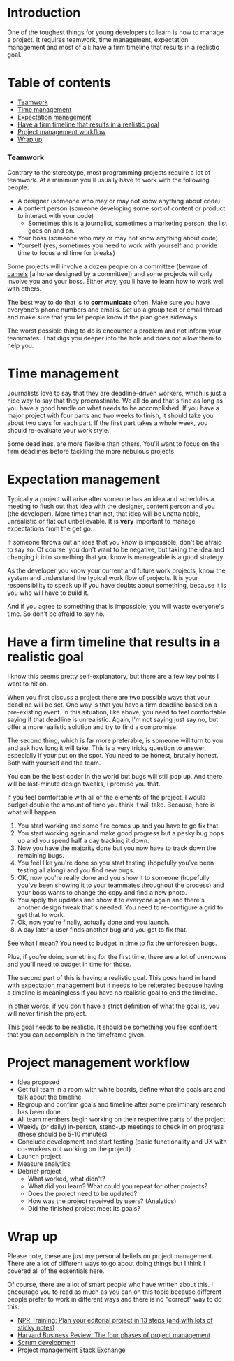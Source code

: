 # Introduction

One of the toughest things for young developers to learn is how to manage a project. It requires teamwork, time management, expectation management and most of all: have a firm timeline that results in a realistic goal.

# Table of contents

* [Teamwork](#teamwork)
* [Time management](#time-management)
* [Expectation management](#expectation-management)
* [Have a firm timeline that results in a realistic goal](#have-a-firm-timeline-that-results-in-a-realistic-goal)
* [Project management workflow](#project-management-workflow)
* [Wrap up](#wrap-up)

### Teamwork

Contrary to the stereotype, most programming projects require a lot of teamwork. At a minimum you'll usually have to work with the following people:

* A designer (someone who may or may not know anything about code)
* A content person (someone developing some sort of content or product to interact with your code)
  * Sometimes this is a journalist, sometimes a marketing person, the list goes on and on.
* Your boss (someone who may or may not know anything about code)
* Yourself (yes, sometimes you need to work with yourself and provide time to focus and time for breaks)

Some projects will involve a dozen people on a committee (beware of [camels](http://www.hulu.com/watch/107054#i0,p12,d0) [a horse designed by a committee]) and some projects will only involve you and your boss. Either way, you'll have to learn how to work well with others.

The best way to do that is to **communicate** often. Make sure you have everyone's phone numbers and emails. Set up a group text or email thread and make sure that you let people know if the plan goes sideways.

The worst possible thing to do is encounter a problem and not inform your teammates. That digs you deeper into the hole and does not allow them to help you.

# Time management

Journalists love to say that they are deadline-driven workers, which is just a nice way to say that they procrastinate. We all do and that's fine as long as you have a good handle on what needs to be accomplished. If you have a major project with four parts and two weeks to finish, it should take you about two days for each part. If the first part takes a whole week, you should re-evaluate your work style.

Some deadlines, are more flexible than others. You'll want to focus on the firm deadlines before tackling the more nebulous projects.

# Expectation management

Typically a project will arise after someone has an idea and schedules a meeting to flush out that idea with the designer, content person and you (the developer). More times than not, that idea will be unattainable, unrealistic or flat out unbelievable. It is **very** important to manage expectations from the get go.

If someone throws out an idea that you know is impossible, don't be afraid to say so. Of course, you don't want to be negative, but taking the idea and changing it into something that you know is manageable is a good strategy.

As the developer you know your current and future work projects, know the system and understand the typical work flow of projects. It is your responsibility to speak up if you have doubts about something, because it is you who will have to build it.

And if you agree to something that is impossible, you will waste everyone's time. So don't be afraid to say no.

# Have a firm timeline that results in a realistic goal

I know this seems pretty self-explanatory, but there are a few key points I want to hit on.

When you first discuss a project there are two possible ways that your deadline will be set. One way is that you have a firm deadline based on a pre-existing event. In this situation, like above, you need to feel comfortable saying if that deadline is unrealistic. Again, I'm not saying just say no, but offer a more realistic solution and try to find a compromise.

The second thing, which is far more preferable, is someone will turn to you and ask how long it will take. This is a very tricky question to answer, especially if your put on the spot. You need to be honest, brutally honest. Both with yourself and the team.

You can be the best coder in the world but bugs will still pop up. And there will be last-minute design tweaks, I promise you that.

If you feel comfortable with all of the elements of the project, I would budget double the amount of time you think it will take. Because, here is what will happen:

1. You start working and some fire comes up and you have to go fix that.
1. You start working again and make good progress but a pesky bug pops up and you spend half a day tracking it down.
1. Now you have the majority done but you now have to track down the remaining bugs.
1. You feel like you're done so you start testing (hopefully you've been testing all along) and you find new bugs.
1. OK, now you're really done and you show it to someone (hopefully you've been showing it to your teammates throughout the process) and your boss wants to change the copy and find a new photo.
1. You apply the updates and show it to everyone again and there's another design tweak that's needed. You need to re-configure a grid to get that to work.
1. Ok, now you're finally, actually done and you launch.
1. A day later a user finds another bug and you get to fix that.

See what I mean? You need to budget in time to fix the unforeseen bugs.

Plus, if you're doing something for the first time, there are a lot of unknowns and you'll need to budget in time for those.

The second part of this is having a realistic goal. This goes hand in hand with [expectation management](#expectation-management) but it needs to be reiterated because having a timeline is meaningless if you have no realistic goal to end the timeline.

In other words, if you don't have a strict definition of what the goal is, you will never finish the project.

This goal needs to be realistic. It should be something you feel confident that you can accomplish in the timeframe given.

# Project management workflow

* Idea proposed
* Get full team in a room with white boards, define what the goals are and talk about the timeline
* Regroup and confirm goals and timeline after some preliminary research has been done
* All team members begin working on their respective parts of the project
* Weekly (or daily) in-person, stand-up meetings to check in on progress (these should be 5-10 minutes)
* Conclude development and start testing (basic functionality and UX with co-workers not working on the project)
* Launch project
* Measure analytics
* Debrief project
  * What worked, what didn't?
  * What did you learn? What could you repeat for other projects?
  * Does the project need to be updated?
  * How was the project received by users? (Analytics)
  * Did the finished project meet its goals?

# Wrap up

Please note, these are just my personal beliefs on project management. There are a lot of different ways to go about doing things but I think I covered all of the essentials here. 

Of course, there are a lot of smart people who have written about this. I encourage you to read as much as you can on this topic because different people prefer to work in different ways and there is no "correct" way to do this:

* [NPR Training: Plan your editorial project in 13 steps (and with lots of sticky notes)](http://training.npr.org/digital/plan-your-newsroom-project-in-13-steps-and-with-lots-of-sticky-notes/)
* [Harvard Business Review: The four phases of project management](https://hbr.org/2016/11/the-four-phases-of-project-management)
* [Scrum development](https://www.scrumalliance.org/why-scrum)
* [Project management Stack Exchange](http://pm.stackexchange.com/)
